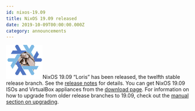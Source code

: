 ```yaml
---
id: nixos-19.09
title: NixOS 19.09 released
date: 2019-10-09T00:00:00.000Z
category: announcements
---
```

 [![19.09 Loris logo](../../../assets/logo/nixos-logo-19.09-loris-lores.png)](https://github.com/NixOS/nixos-artwork/blob/master/releases/19.09-loris/loris.png)NixOS 19.09 “Loris” has been released, the twelfth stable release branch. See the [release notes](/manual/nixos/stable/release-notes.html#sec-release-19.09) for details. You can get NixOS 19.09 ISOs and VirtualBox appliances from the [download page](/download.html). For information on how to upgrade from older release branches to 19.09, check out the [manual section on upgrading](/manual/nixos/stable/index.html#sec-upgrading).
